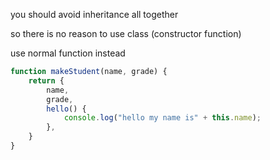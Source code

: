 you should avoid inheritance all together

so there is no reason to use class (constructor function)

use normal function instead

```js
function makeStudent(name, grade) {
    return {
        name,
        grade,
        hello() {
            console.log("hello my name is" + this.name);
        },
    }
}
```